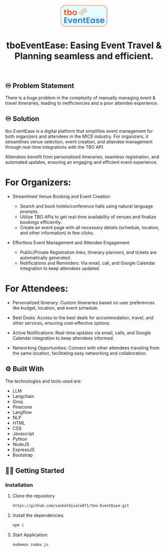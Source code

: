 <!-- PROJECT LOGO -->
<div align="center">
    <!-- <img src="./controllers/logo.png" alt="GlobalEase Logo" width="150"> -->
    <img src="./public/img/logo.png" alt="tboEventEase Logo" width="150">
  <h1 align="center"><b>tboEventEase: Easing Event Travel & Planning seamless and efficient.</b></h1>

</div>

<!-- ABOUT THE PROJECT -->
<br>

## ♾️ Problem Statement

There is a huge problem in the complexity of manually managing event & travel itineraries, leading to inefficiencies and a poor attendee experience.

## ♾️ Solution

tbo EventEase is a digital platform that simplifies event management for both organizers and attendees in the MICE industry.
For organizers, it streamlines venue selection, event creation, and attendee management through real-time integrations with the TBO API.

Attendees benefit from personalized itineraries, seamless registration, and automated updates, ensuring an engaging and efficient event experience.

# For Organizers:

- Streamlined Venue Booking and Event Creation

  - Search and book hotels/conference halls using natural language prompts.
  - Utilize TBO APIs to get real-time availability of venues and finalize bookings efficiently.
  - Create an event page with all necessary details (schedule, location, and other information) in few clicks.

- Effortless Event Management and Attendee Engagement
  - Public/Private Registration links, itinerary planners, and tickets are automatically generated.
  - Notifications and Reminders: Via email, call, and Google Calendar integration to keep attendees updated.

# For Attendees:

- Personalized Itinerary: Custom itineraries based on user preferences like budget, location, and event schedule.

- Best Deals: Access to the best deals for accommodation, travel, and other services, ensuring cost-effective options.

- Active Notifications: Real-time updates via email, calls, and Google Calendar integration to keep attendees informed.

- Networking Opportunities: Connect with other attendees traveling from the same location, facilitating easy networking and collaboration.

## ⚙️ Built With

The technologies and tools used are:

- LLM
- Langchain
- Groq
- Pinecone
- Langflow
- NLP
- HTML
- CSS
- Javascript
- Python
- NodeJS
- ExpressJS
- Bootstrap

<!-- GETTING STARTED -->

## 🧑‍💻 Getting Started

### Installation

1. Clone the repository

   ```sh
   https://github.com/sanketdisale871/tbo-EventEase.git
   ```

2. Install the dependencies:

   ```sh
   npm i
   ```

3. Start Application:
   ```sh
   nodemon index.js
   ```

<!-- CONTRIBUTING -->

<!-- ## Some Glimpses of WorkConnect -->

<!-- - Dashboard
  ![alt text](image.png)

- citiGPT
  ![alt text](image-1.png)

- My Family
  ![My Family](image-2.png)

- My Investments
  ![Investments](image-3.png)

- My Liabilities
  ![alt text](image-4.png) -->
